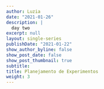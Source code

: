 ```yaml
---
author: Luzia
date: "2021-01-26"
description: |
  day two
excerpt: null
layout: single-series
publishDate: "2021-01-22"
show_author_byline: false
show_post_date: false
show_post_thumbnail: true
subtitle: 
title: Planejamento de Experimentos
weight: 3
---
```



<!---

---

--- 


If you choose `layout: single-series`, you can add markdown text here and it will be the landing page for this nested subsection.

-->
